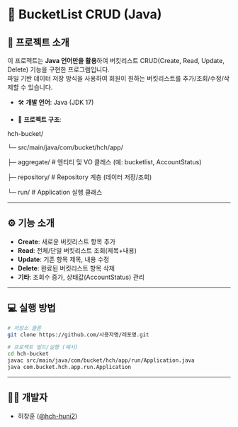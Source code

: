 # 📝 BucketList CRUD (Java)

## 📌 프로젝트 소개
이 프로젝트는 **Java 언어만을 활용**하여 버킷리스트 CRUD(Create, Read, Update, Delete) 기능을 구현한 프로그램입니다.  
파일 기반 데이터 저장 방식을 사용하여 회원이 원하는 버킷리스트를 추가/조회/수정/삭제할 수 있습니다.

- 🛠 **개발 언어**: Java (JDK 17)

- 📂 **프로젝트 구조**:
  
hch-bucket/

└─ src/main/java/com/bucket/hch/app/

├─ aggregate/ # 엔티티 및 VO 클래스 (예: bucketlist, AccountStatus)

├─ repository/ # Repository 계층 (데이터 저장/조회)

└─ run/ # Application 실행 클래스


---

## ⚙️ 기능 소개
- **Create**: 새로운 버킷리스트 항목 추가
- **Read**: 전체/단일 버킷리스트 조회(제목+내용)
- **Update**: 기존 항목 제목, 내용 수정
- **Delete**: 완료된 버킷리스트 항목 삭제
- **기타**: 조회수 증가, 상태값(AccountStatus) 관리

---

## 💻 실행 방법
```bash
# 저장소 클론
git clone https://github.com/사용자명/레포명.git

# 프로젝트 빌드/실행 (예시)
cd hch-bucket
javac src/main/java/com/bucket/hch/app/run/Application.java
java com.bucket.hch.app.run.Application

```

 ---

## 🙋‍♂️ 개발자
- 허창훈 ([@hch-huni2](https://github.com/huni2))
